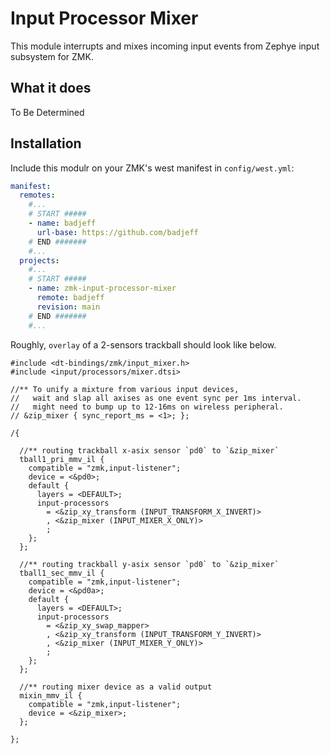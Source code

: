 # Input Processor Mixer

This module interrupts and mixes incoming input events from Zephye input subsystem for ZMK.

## What it does

To Be Determined

## Installation

Include this modulr on your ZMK's west manifest in `config/west.yml`:

```yaml
manifest:
  remotes:
    #...
    # START #####
    - name: badjeff
      url-base: https://github.com/badjeff
    # END #######
    #...
  projects:
    #...
    # START #####
    - name: zmk-input-processor-mixer
      remote: badjeff
      revision: main
    # END #######
    #...
```

Roughly, `overlay` of a 2-sensors trackball should look like below.

```
#include <dt-bindings/zmk/input_mixer.h>
#include <input/processors/mixer.dtsi>

//** To unify a mixture from various input devices,
//   wait and slap all axises as one event sync per 1ms interval.
//   might need to bump up to 12-16ms on wireless peripheral.
// &zip_mixer { sync_report_ms = <1>; };

/{

  //** routing trackball x-asix sensor `pd0` to `&zip_mixer`
  tball1_pri_mmv_il {
    compatible = "zmk,input-listener";
    device = <&pd0>;
    default {
      layers = <DEFAULT>;
      input-processors 
        = <&zip_xy_transform (INPUT_TRANSFORM_X_INVERT)>
        , <&zip_mixer (INPUT_MIXER_X_ONLY)>
        ;
    };
  };

  //** routing trackball y-asix sensor `pd0` to `&zip_mixer`
  tball1_sec_mmv_il {
    compatible = "zmk,input-listener";
    device = <&pd0a>;
    default {
      layers = <DEFAULT>;
      input-processors 
        = <&zip_xy_swap_mapper>
        , <&zip_xy_transform (INPUT_TRANSFORM_Y_INVERT)>
        , <&zip_mixer (INPUT_MIXER_Y_ONLY)>
        ;
    };
  };

  //** routing mixer device as a valid output
  mixin_mmv_il {
    compatible = "zmk,input-listener";
    device = <&zip_mixer>;
  };

};
```
